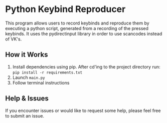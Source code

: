 # Python Keybind Reproducer
This program allows users to record keybinds and reproduce them by executing a python script, generated from a recording of the pressed keybinds. It uses the pydirectinput library in order to use scancodes instead of VK's.
## How it Works
1. Install dependencies using pip. After cd'ing to the project directory run: `pip install -r requirements.txt`
2. Launch `main.py`
3. Follow terminal instructions
## Help & Issues
If you encounter issues or would like to request some help, please feel free to submit an issue.

